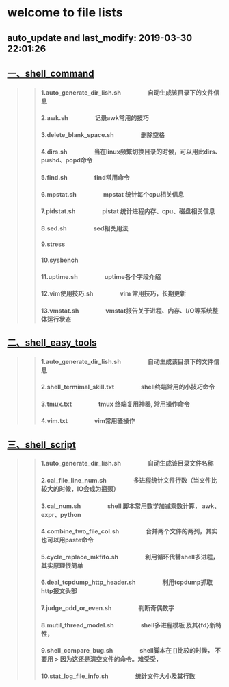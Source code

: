 

welcome to file lists
====
auto_update and last_modify: 2019-03-30 22:01:26
-------
## [一、shell_command](https://github.com/lotluck/shell/tree/master/shell_command)<br>
>> ####    1.auto_generate_dir_lish.sh  &emsp;&emsp;&emsp;&emsp;    自动生成该目录下的文件信息
>> ####    2.awk.sh  &emsp;&emsp;&emsp;&emsp;    记录awk常用的技巧
>> ####    3.delete_blank_space.sh  &emsp;&emsp;&emsp;&emsp;    删除空格
>> ####    4.dirs.sh  &emsp;&emsp;&emsp;&emsp;    当在linux频繁切换目录的时候，可以用此dirs、pushd、popd命令
>> ####    5.find.sh  &emsp;&emsp;&emsp;&emsp;    find常用命令
>> ####    6.mpstat.sh  &emsp;&emsp;&emsp;&emsp;    mpstat 统计每个cpu相关信息
>> ####    7.pidstat.sh  &emsp;&emsp;&emsp;&emsp;    pistat 统计进程内存、cpu、磁盘相关信息
>> ####    8.sed.sh  &emsp;&emsp;&emsp;&emsp;    sed相关用法
>> ####    9.stress
>> ####    10.sysbench
>> ####    11.uptime.sh  &emsp;&emsp;&emsp;&emsp;    uptime各个字段介绍
>> ####    12.vim使用技巧.sh  &emsp;&emsp;&emsp;&emsp;    vim 常用技巧，长期更新
>> ####    13.vmstat.sh  &emsp;&emsp;&emsp;&emsp;    vmstat报告关于进程、内存、I/O等系统整体运行状态




## [二、shell_easy_tools](https://github.com/lotluck/shell/tree/master/shell_easy_tools)<br>
>> ####    1.auto_generate_dir_lish.sh  &emsp;&emsp;&emsp;&emsp;    自动生成该目录下的文件信息
>> ####    2.shell_termimal_skill.txt  &emsp;&emsp;&emsp;&emsp;     shell终端常用的小技巧命令
>> ####    3.tmux.txt  &emsp;&emsp;&emsp;&emsp;    tmux 终端复用神器, 常用操作命令
>> ####    4.vim.txt  &emsp;&emsp;&emsp;&emsp;     vim常用骚操作




## [三、shell_script](https://github.com/lotluck/shell/tree/master/shell_script)<br>
>> ####    1.auto_generate_dir_lish.sh  &emsp;&emsp;&emsp;&emsp;    自动生成该目录文件名称
>> ####    2.cal_file_line_num.sh  &emsp;&emsp;&emsp;&emsp;    多进程统计文件行数（当文件比较大的时候，IO会成为瓶颈）
>> ####    3.cal_num.sh  &emsp;&emsp;&emsp;&emsp;    shell 脚本常用数学加减乘数计算， awk、expr、python
>> ####    4.combine_two_file_col.sh  &emsp;&emsp;&emsp;&emsp;    合并两个文件的两列，其实也可以用paste命令
>> ####    5.cycle_replace_mkfifo.sh  &emsp;&emsp;&emsp;&emsp;    利用循环代替shell多进程，其实原理很简单
>> ####    6.deal_tcpdump_http_header.sh  &emsp;&emsp;&emsp;&emsp;    利用tcpdump抓取http报文头部
>> ####    7.judge_odd_or_even.sh  &emsp;&emsp;&emsp;&emsp;    判断奇偶数字
>> ####    8.mutil_thread_model.sh  &emsp;&emsp;&emsp;&emsp;    shell多进程模板 及其{fd}新特性，
>> ####    9.shell_compare_bug.sh  &emsp;&emsp;&emsp;&emsp;     shell脚本在 []比较的时候， 不要用 > 因为这还是清空文件的命令。难受受，
>> ####    10.stat_log_file_info.sh  &emsp;&emsp;&emsp;&emsp;    统计文件大小及其行数




